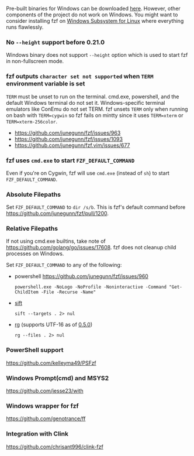 Pre-built binaries for Windows can be downloaded [here][bin]. However, other
components of the project do not work on Windows. You might want to consider
installing fzf on [Windows Subsystem for Linux][wsl] where everything runs
flawlessly.

[bin]: https://github.com/junegunn/fzf/releases
[wsl]: https://blogs.msdn.microsoft.com/wsl/

### No `--height` support before 0.21.0

Windows binary does not support `--height` option which is used to start fzf in non-fullscreen mode.

### fzf outputs `character set not supported` when `TERM` environment variable is set

`TERM` must be unset to run on the terminal. cmd.exe, powershell, and the default Windows terminal do not set it. Windows-specific terminal emulators like ConEmu do not set TERM. fzf unsets `TERM` only when running on bash with `TERM=cygwin` so fzf fails on mintty since it uses `TERM=xterm` or `TERM=xterm-256color`.

- https://github.com/junegunn/fzf/issues/963
- https://github.com/junegunn/fzf/issues/1093
- https://github.com/junegunn/fzf.vim/issues/677

### fzf uses `cmd.exe` to start `FZF_DEFAULT_COMMAND`

Even if you're on Cygwin, fzf will use `cmd.exe` (instead of `sh`) to start `FZF_DEFAULT_COMMAND`.

### Absolute Filepaths

Set `FZF_DEFAULT_COMMAND` to `dir /s/b`. This is fzf's default command before https://github.com/junegunn/fzf/pull/1200.

### Relative Filepaths

If not using cmd.exe builtins, take note of https://github.com/golang/go/issues/17608. fzf does not cleanup child processes on Windows.

Set `FZF_DEFAULT_COMMAND` to any of the following:

- powershell https://github.com/junegunn/fzf/issues/960
  ```dosbatch
  powershell.exe -NoLogo -NoProfile -Noninteractive -Command "Get-ChildItem -File -Recurse -Name"
  ```
- [sift](https://sift-tool.org/)
  ```dosbatch
  sift --targets . 2> nul
  ```
- [rg](https://github.com/BurntSushi/ripgrep) (supports UTF-16 as of [0.5.0](https://github.com/BurntSushi/ripgrep/blob/master/CHANGELOG.md#050-2017-03-12))
  ```dosbatch
  rg --files . 2> nul
  ```

### PowerShell support
https://github.com/kelleyma49/PSFzf


### Windows Prompt(cmd) and MSYS2
https://github.com/jesse23/with


### Windows wrapper for fzf
https://github.com/genotrance/ff

### Integration with Clink
https://github.com/chrisant996/clink-fzf